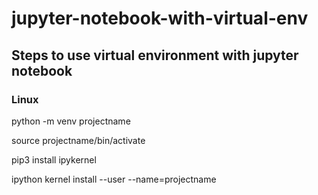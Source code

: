 # jupyter-notebook-with-virtual-env

## Steps to use virtual environment with jupyter notebook  

### Linux

python -m venv projectname

source projectname/bin/activate

pip3 install ipykernel

ipython kernel install --user --name=projectname
